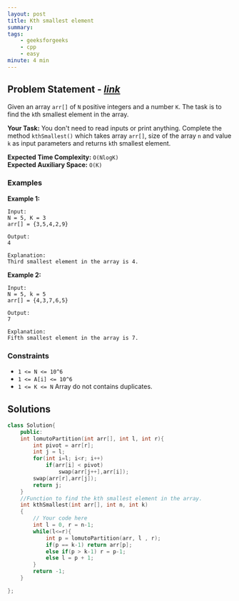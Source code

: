 ```yaml
---
layout: post
title: Kth smallest element
summary:
tags:
    - geeksforgeeks
    - cpp
    - easy
minute: 4 min
---
```


## Problem Statement - [*link*](https://practice.geeksforgeeks.org/problems/kth-smallest-element5545-1587115620/0/#)  

Given an array `arr[]` of `N` positive integers and a number `K`. The task is to find the `k`th smallest element in the array.

**Your Task:** 
You  don't need to read inputs or print anything. Complete the method `kthSmallest()` which takes array `arr[]`, size of the array `n` and value `k` as input parameters and returns `k`th smallest element.

**Expected Time Complexity:** `O(NlogK)`  
**Expected Auxiliary Space:** `O(K)`

### Examples

**Example 1:**   
```
Input: 
N = 5, K = 3
arr[] = {3,5,4,2,9}

Output: 
4

Explanation: 
Third smallest element in the array is 4.
```

**Example 2:**   
```
Input:
N = 5, k = 5
arr[] = {4,3,7,6,5}

Output: 
7

Explanation: 
Fifth smallest element in the array is 7.
```

### Constraints

+ `1 <= N <= 10^6`
+ `1 <= A[i] <= 10^6`
+ `1 <= K <= N`
Array do not contains duplicates.   

## Solutions

```cpp
class Solution{
    public:
    int lomutoPartition(int arr[], int l, int r){
        int pivot = arr[r];
        int j = l;
        for(int i=l; i<r; i++)
            if(arr[i] < pivot)
                swap(arr[j++],arr[i]);
        swap(arr[r],arr[j]);
        return j;
    }
    //Function to find the kth smallest element in the array.
    int kthSmallest(int arr[], int n, int k)
    {
        // Your code here
        int l = 0, r = n-1;
        while(l<=r){
            int p = lomutoPartition(arr, l , r);
            if(p == k-1) return arr[p];
            else if(p > k-1) r = p-1;
            else l = p + 1;
        }
        return -1;
    }

};
```

